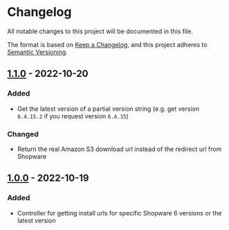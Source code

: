 # Changelog
All notable changes to this project will be documented in this file.

The format is based on [Keep a Changelog](https://keepachangelog.com/en/1.0.0/),
and this project adheres to [Semantic Versioning](https://semver.org/spec/v2.0.0.html).

## [1.1.0] - 2022-10-20
### Added
- Get the latest version of a partial version string (e.g. get version `6.4.15.2` if you request version `6.4.15`)

### Changed
- Return the real Amazon S3 download url instead of the redirect url from Shopware

## [1.0.0] - 2022-10-19
### Added
- Controller for getting install urls for specific Shopware 6 versions or the latest version

[1.1.0]: https://github.com/jdambacher/shopware-versions/compare/1.0.0...1.1.0
[1.0.0]: https://github.com/jdambacher/shopware-versions/releases/tag/1.0.0